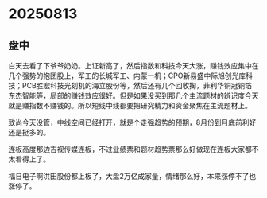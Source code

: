 # 20250813

## 盘中

白天去看了下爷爷奶奶。上证新高了，然后指数和科技今天大涨，赚钱效应集中在几个强势的抱团股上，军工的长城军工、内蒙一机；CPO新易盛中际旭创光库科技；PCB胜宏科技光刻机的海立股份等，然后还有几个回收掏，菲利华铜冠铜箔东杰智能等，局部的赚钱效应很好。但是如果没买到那几个主流题材的辨识度今天就是赚指数不赚钱的。所以短线中线都要把研究精力和资金聚焦在主流题材上。

致尚今天没管，中线空间已经打开，就是个走强趋势的预期，8月份到月底前利好还是挺多的。

连板高度那边吉视传媒连板，不过业绩票和题材趋势票那么好做现在连板大家都不太看得上了。

福日电子啊洪田股份都上板了，大盘2万亿成家量，情绪那么好，本来涨停不了也涨停了。

